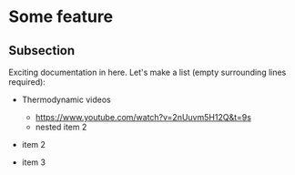 # Some feature

## Subsection

Exciting documentation in here.
Let's make a list (empty surrounding lines required):

- Thermodynamic videos

  - https://www.youtube.com/watch?v=2nUuvm5H12Q&t=9s
  - nested item 2

- item 2
- item 3
